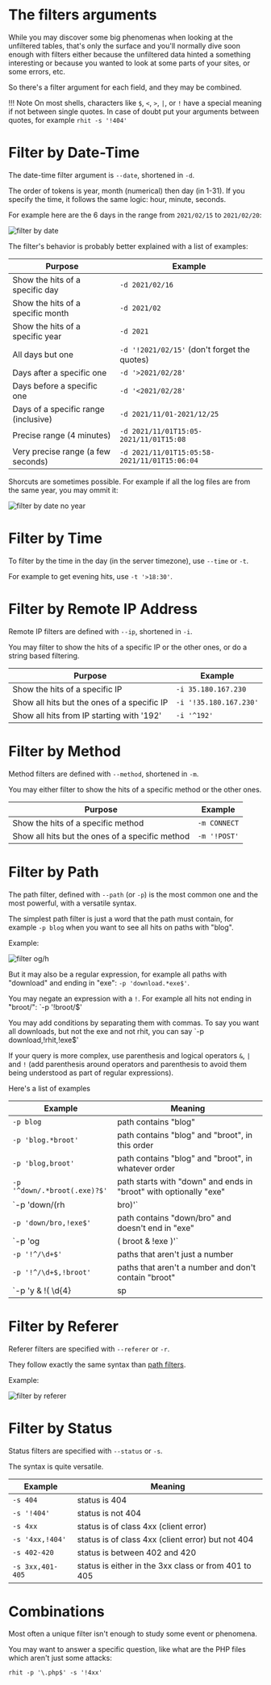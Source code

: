 
# The filters arguments

While you may discover some big phenomenas when looking at the unfiltered tables, that's only the surface and you'll normally dive soon enough with filters either because the unfiltered data hinted a something interesting or because you wanted to look at some parts of your sites, or some errors, etc.

So there's a filter argument for each field, and they may be combined.

!!! Note
	On most shells, characters like `$`, `<`, `>`, `|`, or `!` have a special meaning if not between single quotes. In case of doubt put your arguments between quotes, for example `rhit -s '!404'`

# Filter by Date-Time

The date-time filter argument is `--date`, shortened in `-d`.

The order of tokens is year, month (numerical) then day (in 1-31).
If you specify the time, it follows the same logic: hour, minute, seconds.

For example here are the 6 days in the range from `2021/02/15` to `2021/02/20`:

![filter by date](img/filter-date.png)

The filter's behavior is probably better explained with a list of examples:

Purpose|Example
-|-
Show the hits of a specific day | `-d 2021/02/16`
Show the hits of a specific month | `-d 2021/02`
Show the hits of a specific year | `-d 2021`
All days but one | `-d '!2021/02/15'` (don't forget the quotes)
Days after a specific one | `-d '>2021/02/28'`
Days before a specific one | `-d '<2021/02/28'`
Days of a specific range (inclusive) | `-d 2021/11/01-2021/12/25`
Precise range (4 minutes)| `-d 2021/11/01T15:05-2021/11/01T15:08`
Very precise range (a few seconds)| `-d 2021/11/01T15:05:58-2021/11/01T15:06:04`

Shorcuts are sometimes possible. For example if all the log files are from the same year, you may ommit it:

![filter by date no year](img/filter-date-no-year.png)

# Filter by Time

To filter by the time in the day (in the server timezone), use `--time` or `-t`.

For example to get evening hits, use `-t '>18:30'`.

# Filter by Remote IP Address

Remote IP filters are defined with `--ip`, shortened in `-i`.

You may filter to show the hits of a specific IP or the other ones, or do a string based filtering.

Purpose|Example
-|-
Show the hits of a specific IP | `-i 35.180.167.230`
Show all hits but the ones of a specific IP | `-i '!35.180.167.230'`
Show all hits from IP starting with '192' | `-i '^192'`

# Filter by Method

Method filters are defined with `--method`, shortened in `-m`.

You may either filter to show the hits of a specific method or the other ones.

Purpose|Example
-|-
Show the hits of a specific method | `-m CONNECT`
Show all hits but the ones of a specific method | `-m '!POST'`

# Filter by Path

The path filter, defined with `--path` (or `-p`) is the most common one and the most powerful, with a versatile syntax.

The simplest path filter is just a word that the path must contain, for example `-p blog` when you want to see all hits on paths with "blog".

Example:

![filter og/h](img/filter-path-ogh.png)

But it may also be a regular expression, for example all paths with "download" and ending in "exe": `-p 'download.*exe$'`.

You may negate an expression with a `!`. For example all hits not ending in ̀"broot/": `-p '!broot/$'

You may add conditions by separating them with commas. To say you want all downloads, but not the exe and not rhit, you can say `-p download,!rhit,!exe$'

If your query is more complex, use parenthesis and logical operators `&`, `|` and `!` (add parenthesis around operators and parenthesis to avoid them being understood as part of regular expressions).

Here's a list of examples

Example | Meaning
-|-
`-p blog` | path contains "blog"
`-p 'blog.*broot'` | path contains "blog" and "broot", in this order
`-p 'blog,broot'` | path contains "blog" and "broot", in whatever order
`-p '^down/.*broot(.exe)?$'` | path starts with "down" and ends in "broot" with optionally "exe"
`-p 'down/(rh|bro)'` | path contains "down/" immediately followed by either "rh" or "bro"
`-p 'down/bro,!exe$'` | path contains "down/bro" and doesn't end in "exe"
`-p 'og | ( broot & !exe )'` | contains "og" or "broot" without "exe"
`-p '!^/\d+$'` | paths that aren't just a number
`-p '!^/\d+$,!broot'` | paths that aren't a number and don't contain "broot"
`-p 'y & !( \d{4} | sp | bl )'` | path contains "y" but neither a 4 digits number, "sp", nor "bl"

# Filter by Referer

Referer filters are specified with `--referer` or `-r`.

They follow exactly the same syntax than [path filters](#filter-by-path).

Example:

![filter by referer](img/filter-referer.png)

# Filter by Status

Status filters are specified with `--status` or `-s`.

The syntax is quite versatile.

Example | Meaning
-|-
`-s 404` | status is 404
`-s '!404'` | status is not 404
`-s 4xx` | status is of class 4xx (client error)
`-s '4xx,!404'` | status is of class 4xx (client error) but not 404
`-s 402-420` | status is between 402 and 420
`-s 3xx,401-405` | status is either in the 3xx class or from 401 to 405

# Combinations

Most often a unique filter isn't enough to study some event or phenomena.

You may want to answer a specific question, like what are the PHP files which aren't just some attacks:

```
rhit -p '\.php$' -s '!4xx'
```

